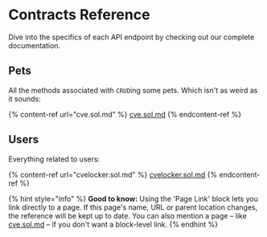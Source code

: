 # Contracts Reference

Dive into the specifics of each API endpoint by checking out our complete documentation.

## Pets

All the methods associated with `CRUD`ing some pets. Which isn't as weird as it sounds:

{% content-ref url="cve.sol.md" %}
[cve.sol.md](cve.sol.md)
{% endcontent-ref %}

## Users

Everything related to users:

{% content-ref url="cvelocker.sol.md" %}
[cvelocker.sol.md](cvelocker.sol.md)
{% endcontent-ref %}

{% hint style="info" %}
**Good to know:** Using the 'Page Link' block lets you link directly to a page. If this page's name, URL or parent location changes, the reference will be kept up to date. You can also mention a page – like [cve.sol.md](cve.sol.md "mention") – if you don't want a block-level link.
{% endhint %}
